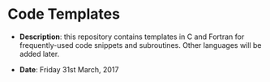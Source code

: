 # Code Templates

- **Description**: this repository contains templates in C and Fortran
  for frequently-used code snippets and subroutines.  Other languages
  will be added later.

- **Date**: Friday 31st March, 2017

